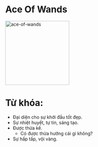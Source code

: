 # Ace Of Wands

<img style="width: 200px;" alt="ace-of-wands"
  src="https://www.alittlesparkofjoy.com/wp-content/uploads/2021/01/ace-of-wands-tarot-card.jpg">

**Từ khóa:**
===

* Đại diện cho sự khởi đầu tốt đẹp.
* Sự nhiệt huyết, tự tin, sáng tạo.
* Được thừa kế.
  * Có được thừa hưởng cái gì không?
* Sự hấp tấp, vội vàng.
